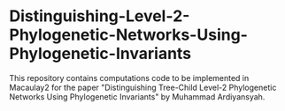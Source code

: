 # Distinguishing-Level-2-Phylogenetic-Networks-Using-Phylogenetic-Invariants
This repository contains computations code to be implemented in Macaulay2 for the paper "Distinguishing Tree-Child Level-2 Phylogenetic Networks Using Phylogenetic Invariants" by Muhammad Ardiyansyah.
